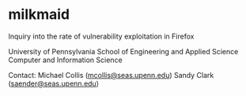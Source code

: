 milkmaid
========

Inquiry into the rate of vulnerability exploitation in Firefox

University of Pennsylvania
School of Engineering and Applied Science
Computer and Information Science

Contact:
Michael Collis (mcollis@seas.upenn.edu)
Sandy Clark (saender@seas.upenn.edu)
